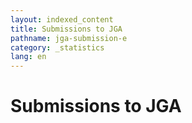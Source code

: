 ```yaml
---
layout: indexed_content
title: Submissions to JGA
pathname: jga-submission-e
category: _statistics
lang: en
---
```


<div id="primary">

<div id="page_main">

# Submissions to JGA

<div id="stat_area">

</div>

</div>

</div>
